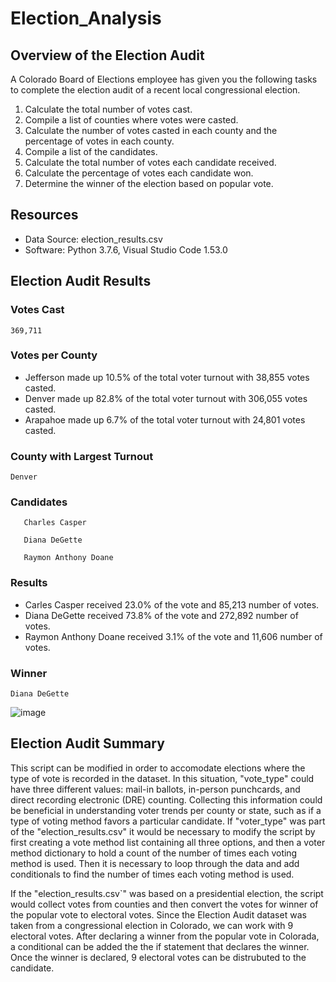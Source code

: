 # Election_Analysis

## Overview of the Election Audit
A Colorado Board of Elections employee has given you the following tasks to complete the election audit of a recent local congressional election. 
  
  1. Calculate the total number of votes cast. 
  2. Compile a list of counties where votes were casted. 
  3. Calculate the number of votes casted in each county and the percentage of votes in each county. 
  4. Compile a list of the candidates.
  5. Calculate the total number of votes each candidate received.
  6. Calculate the percentage of votes each candidate won.
  7. Determine the winner of the election based on popular vote.
  
## Resources
  - Data Source: election_results.csv
  - Software: Python 3.7.6, Visual Studio Code 1.53.0

## Election Audit Results  
### Votes Cast

```
369,711
```

### Votes per County

  - Jefferson made up 10.5% of the total voter turnout with 38,855 votes casted.
  - Denver made up 82.8% of the total voter turnout with 306,055 votes casted.
  - Arapahoe made up 6.7% of the total voter turnout with 24,801 votes casted. 


### County with Largest Turnout

```
Denver 
```

### Candidates
```
   Charles Casper
   
   Diana DeGette
   
   Raymon Anthony Doane
```  
### Results

  - Carles Casper received 23.0% of the vote and 85,213 number of votes.
  - Diana DeGette received 73.8% of the vote and 272,892 number of votes.
  - Raymon Anthony Doane received 3.1% of the vote and 11,606 number of votes. 
 
### Winner

```
Diana DeGette
```

![image](analysis/election_resslts.png)

## Election Audit Summary
This script can be modified in order to accomodate elections where the type of vote is recorded in the dataset. In this situation, "vote_type" could have three different values: mail-in ballots, in-person punchcards, and direct recording electronic (DRE) counting. Collecting this information could be beneficial in understanding voter trends per county or state, such as if a type of voting method favors a particular candidate. If "voter_type" was part of the "election_results.csv" it would be necessary to modify the script by first creating a vote method list containing all three options, and then a voter method dictionary to hold a count of the number of times each voting method is used. Then it is necessary to loop through the data and add conditionals to find the number of times each voting method is used. 

If the "election_results.csv`" was based on a presidential election, the script would collect votes from counties and then convert the votes for winner of the popular vote to electoral votes. Since the Election Audit dataset was taken from a congressional election in Colorado, we can work with 9 electoral votes. After declaring a winner from the popular vote in Colorada, a conditional can be added the the if statement that declares the winner. Once the winner is declared, 9 electoral votes can be distrubuted to the candidate. 
